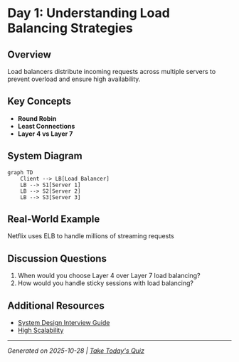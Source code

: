 # Day 1: Understanding Load Balancing Strategies

## Overview
Load balancers distribute incoming requests across multiple servers to prevent overload and ensure high availability.

## Key Concepts
- **Round Robin**
- **Least Connections**
- **Layer 4 vs Layer 7**

## System Diagram
```mermaid
graph TD
    Client --> LB[Load Balancer]
    LB --> S1[Server 1]
    LB --> S2[Server 2]
    LB --> S3[Server 3]
```

## Real-World Example
Netflix uses ELB to handle millions of streaming requests

## Discussion Questions
1. When would you choose Layer 4 over Layer 7 load balancing?
2. How would you handle sticky sessions with load balancing?

## Additional Resources
- [System Design Interview Guide](https://github.com/donnemartin/system-design-primer)
- [High Scalability](http://highscalability.com/)

---
*Generated on 2025-10-28 | [Take Today's Quiz](../docs/quiz-2025-10-28.html)*
